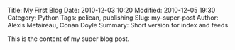 Title: My First Blog
Date: 2010-12-03 10:20
Modified: 2010-12-05 19:30
Category: Python
Tags: pelican, publishing
Slug: my-super-post
Author: Alexis Metaireau, Conan Doyle
Summary: Short version for index and feeds

This is the content of my super blog post.
